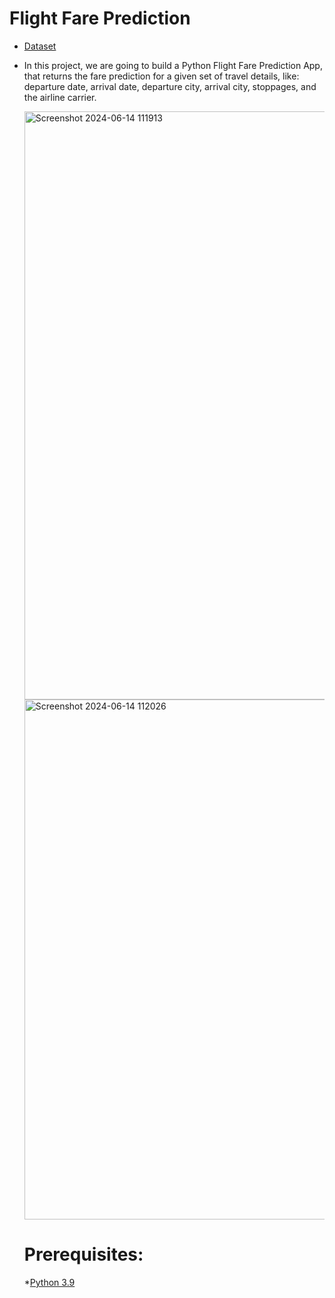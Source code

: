 # Flight Fare Prediction
* [Dataset](https://www.kaggle.com/datasets/nikhilmittal/flight-fare-prediction-mh)
* In this project, we are going to build a Python Flight Fare Prediction App, that returns the fare prediction for a given set of travel details, like:  departure date, arrival date, departure city, arrival city, stoppages, and the airline carrier.


  <img width="941" alt="Screenshot 2024-06-14 111913" src="https://github.com/Pranshu-jais/Hedging-of-Financial-Derivatives/assets/150207373/2a003b8a-424e-4413-b04a-e6d27ba57162">
  
  <img width="832" alt="Screenshot 2024-06-14 112026" src="https://github.com/Pranshu-jais/Hedging-of-Financial-Derivatives/assets/150207373/55186bf9-717b-40e2-8d66-712ae2667fdd">

  # Prerequisites:
  *[Python 3.9](https://www.python.org/downloads/)


   
